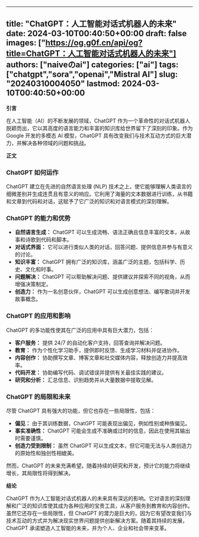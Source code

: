 
---
title: "ChatGPT：人工智能对话式机器人的未来"
date: 2024-03-10T00:40:50+00:00
draft: false
images: ["https://og.g0f.cn/api/og?title=ChatGPT：人工智能对话式机器人的未来"]
authors: ["naiveのai"]
categories: ["ai"]
tags: ["chatgpt","sora","openai","Mistral AI"]
slug: "20240310004050"
lastmod: 2024-03-10T00:40:50+00:00
---
**引言**

在人工智能（AI）的不断发展的领域，ChatGPT 作为一个革命性的对话式机器人脱颖而出，它以其高度的语言能力和丰富的知识库给世界留下了深刻的印象。作为 Google 开发的多模态 AI 模型，ChatGPT 具有改变我们与技术互动方式的巨大潜力，并解决各种领域的问题和挑战。

**正文**

### ChatGPT 如何运作

ChatGPT 建立在先进的自然语言处理 (NLP) 技术之上，使它能够理解人类语言的细微差别并生成连贯且有意义的响应。它利用了海量的文本数据进行训练，从书籍和文章到代码和对话，这赋予了它广泛的知识和对语言模式的深刻理解。

### ChatGPT 的能力和优势

* **自然语言生成：** ChatGPT 可以生成流畅、语法正确且信息丰富的文本，从故事和诗歌到代码和脚本。
* **对话式界面：** 它可以进行类似人类的对话，回答问题、提供信息并参与有意义的讨论。
* **知识丰富：** ChatGPT 拥有广泛的知识库，涵盖广泛的主题，包括科学、历史、文化和时事。
* **问题解决：** ChatGPT 可以帮助解决问题、提供建议并探索不同的视角，从而增强决策制定。
* **创造力：** 作为一名创意伙伴，ChatGPT 可以生成创意想法、编写歌词并开发故事概念。

### ChatGPT 的应用和影响

ChatGPT 的多功能性使其在广泛的应用中具有巨大潜力，包括：

* **客户服务：** 提供 24/7 的自动化客户支持，回答查询并解决问题。
* **教育：** 作为个性化学习助手，提供即时反馈、生成学习材料并促进协作。
* **内容创作：** 协助撰写文章、博客文章和社交媒体内容，释放创造力并提高效率。
* **代码开发：** 协助编写代码、调试错误并提供有关最佳实践的建议。
* **研究和分析：** 汇总信息、识别趋势并从大量数据中提取见解。

### ChatGPT 的局限和未来

尽管 ChatGPT 具有强大的功能，但它也存在一些局限性，包括：

* **偏见：** 由于其训练数据，ChatGPT 可能表现出偏见，例如性别或种族偏见。
* **事实准确性：** ChatGPT 可能会生成不准确或过时的信息，因此在使用其输出时需要谨慎。
* **创造力受到限制：** 虽然 ChatGPT 可以生成文本，但它可能无法与人类创造力的原始性和独创性相媲美。

然而，ChatGPT 的未来充满希望。随着持续的研究和开发，预计它的能力将继续增长，其局限性将得到解决。

**结论**

ChatGPT 作为人工智能对话式机器人的未来具有深远的影响。它对语言的深刻理解和广泛的知识库使其成为各种应用的宝贵工具，从客户服务到教育和内容创作。虽然它还存在一些局限性，但 ChatGPT 的潜力是巨大的，因为它有望改变我们与技术互动的方式并为解决现实世界问题提供创新解决方案。随着其持续的发展，ChatGPT 承诺塑造人工智能的未来，并为个人、企业和社会带来变革。